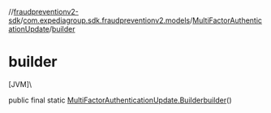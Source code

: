 //[fraudpreventionv2-sdk](../../../index.md)/[com.expediagroup.sdk.fraudpreventionv2.models](../index.md)/[MultiFactorAuthenticationUpdate](index.md)/[builder](builder.md)

# builder

[JVM]\

public final static [MultiFactorAuthenticationUpdate.Builder](-builder/index.md)[builder](builder.md)()
